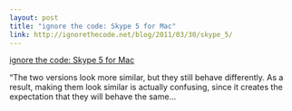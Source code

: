 ```yaml
--- 
layout: post
title: "ignore the code: Skype 5 for Mac"
link: http://ignorethecode.net/blog/2011/03/30/skype_5/
---
```

<a href="http://ignorethecode.net/blog/2011/03/30/skype_5/">ignore
the code: Skype 5 for Mac</a>

<p>“The two versions look more similar, but they still behave
differently. As a result, making them look similar is actually
confusing, since it creates the expectation that they will behave
the same…</p>
